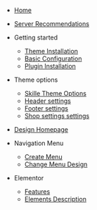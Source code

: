 - [Home](readme.md)
- [Server Recommendations](theme-installation/server-recommendations.md)

- Getting started

  - [Theme Installation](getting-started/theme-installation.md)
  - [Basic Configuration](getting-started/basic-configuration.md)
  - [Plugin Installation](getting-started/plugin-installation.md)

- Theme options

  - [Skille Theme Options](theme-options/theme-options.md)
  - [Header settings](theme-options/header-options.md)
  - [Footer settings](theme-options/footer-options.md)
  - [Shop settings settings](theme-options/shop-options.md)

- [Design Homepage](theme-options/theme-options.md)

- Navigation Menu

  - [Create Menu](navigation-menu/create-menu.md)
  - [Change Menu Design](navigation-menu/change-menu-design.md)

- Elementor

  - [Features](elementor/features.md)
  - [Elements Description](elementor/elements-description.md)
